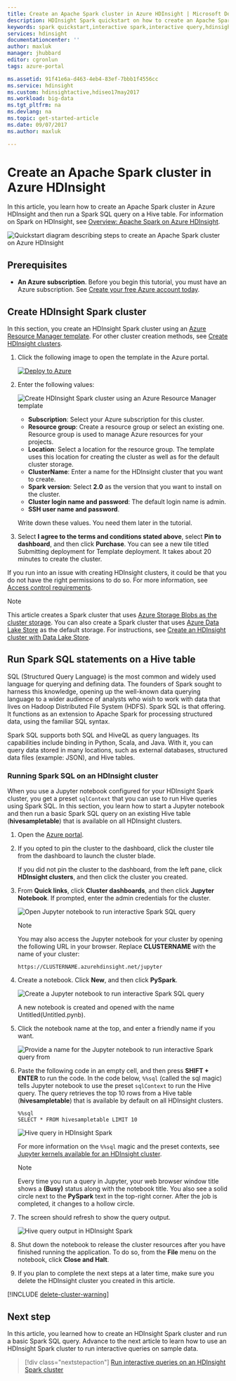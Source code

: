 ```yaml
---
title: Create an Apache Spark cluster in Azure HDInsight | Microsoft Docs
description: HDInsight Spark quickstart on how to create an Apache Spark cluster in HDInsight.
keywords: spark quickstart,interactive spark,interactive query,hdinsight spark,azure spark
services: hdinsight
documentationcenter: ''
author: maxluk
manager: jhubbard
editor: cgronlun
tags: azure-portal

ms.assetid: 91f41e6a-d463-4eb4-83ef-7bbb1f4556cc
ms.service: hdinsight
ms.custom: hdinsightactive,hdiseo17may2017
ms.workload: big-data
ms.tgt_pltfrm: na
ms.devlang: na
ms.topic: get-started-article
ms.date: 09/07/2017
ms.author: maxluk

---
```

# Create an Apache Spark cluster in Azure HDInsight

In this article, you learn how to create an Apache Spark cluster in Azure HDInsight and then run a Spark SQL query on a Hive table. For information on Spark on HDInsight, see [Overview: Apache Spark on Azure HDInsight](hdinsight-apache-spark-overview.md).

   ![Quickstart diagram describing steps to create an Apache Spark cluster on Azure HDInsight](./media/hdinsight-apache-spark-jupyter-spark-sql/hdinsight-spark-quickstart-interactive-spark-query-flow.png "Spark quickstart using Apache Spark in HDInsight. Steps illustrated: create a cluster; run Spark interactive query")

## Prerequisites

* **An Azure subscription**. Before you begin this tutorial, you must have an Azure subscription. See [Create your free Azure account today](https://azure.microsoft.com/free).

## Create HDInsight Spark cluster

In this section, you create an HDInsight Spark cluster using an [Azure Resource Manager template](https://azure.microsoft.com/resources/templates/101-hdinsight-spark-linux/). For other cluster creation methods, see [Create HDInsight clusters](hdinsight-hadoop-provision-linux-clusters.md).

1. Click the following image to open the template in the Azure portal.         

    <a href="https://portal.azure.com/#create/Microsoft.Template/uri/https%3A%2F%2Fraw.githubusercontent.com%2FAzure%2Fazure-quickstart-templates%2Fmaster%2F101-hdinsight-spark-linux%2Fazuredeploy.json" target="_blank"><img src="./media/hdinsight-apache-spark-jupyter-spark-sql/deploy-to-azure.png" alt="Deploy to Azure"></a>

2. Enter the following values:

    ![Create HDInsight Spark cluster using an Azure Resource Manager template](./media/hdinsight-apache-spark-jupyter-spark-sql/create-spark-cluster-in-hdinsight-using-azure-resource-manager-template.png "Create Spark cluster in HDInsight using an Azure Resource Manager template")

	* **Subscription**: Select your Azure subscription for this cluster.
	* **Resource group**: Create a resource group or select an existing one. Resource group is used to manage Azure resources for your projects.
	* **Location**: Select a location for the resource group. The template uses this location for creating the cluster as well as for the default cluster storage.
	* **ClusterName**: Enter a name for the HDInsight cluster that you want to create.
	* **Spark version**: Select **2.0** as the version that you want to install on the cluster.
	* **Cluster login name and password**: The default login name is admin.
	* **SSH user name and password**.

   Write down these values.  You need them later in the tutorial.

3. Select **I agree to the terms and conditions stated above**, select **Pin to dashboard**, and then click **Purchase**. You can see a new tile titled Submitting deployment for Template deployment. It takes about 20 minutes to create the cluster.

If you run into an issue with creating HDInsight clusters, it could be that you do not have the right permissions to do so. For more information, see [Access control requirements](hdinsight-administer-use-portal-linux.md#create-clusters).

> [!NOTE]
> This article creates a Spark cluster that uses [Azure Storage Blobs as the cluster storage](hdinsight-hadoop-use-blob-storage.md). You can also create a Spark cluster that uses [Azure Data Lake Store](hdinsight-hadoop-use-data-lake-store.md) as the default storage. For instructions, see [Create an HDInsight cluster with Data Lake Store](../data-lake-store/data-lake-store-hdinsight-hadoop-use-portal.md).
>
>

## Run Spark SQL statements on a Hive table

SQL (Structured Query Language) is the most common and widely used language for querying and defining data. The founders of Spark sought to harness this knowledge, opening up the well-known data querying language to a wider audience of analysts who wish to work with data that lives on Hadoop Distributed File System (HDFS). Spark SQL is that offering. It functions as an extension to Apache Spark for processing structured data, using the familiar SQL syntax.

Spark SQL supports both SQL and HiveQL as query languages. Its capabilities include binding in Python, Scala, and Java. With it, you can query data stored in many locations, such as external databases, structured data files (example: JSON), and Hive tables.

### Running Spark SQL on an HDInsight cluster

When you use a Jupyter notebook configured for your HDInsight Spark cluster, you get a preset `sqlContext` that you can use to run Hive queries using Spark SQL. In this section, you learn how to start a Jupyter notebook and then run a basic Spark SQL query on an existing Hive table (**hivesampletable**) that is available on all HDInsight clusters.

1. Open the [Azure portal](https://portal.azure.com/).

2. If you opted to pin the cluster to the dashboard, click the cluster tile from the dashboard to launch the cluster blade.

	If you did not pin the cluster to the dashboard, from the left pane, click **HDInsight clusters**, and then click the cluster you created.

3. From **Quick links**, click **Cluster dashboards**, and then click **Jupyter Notebook**. If prompted, enter the admin credentials for the cluster.

   ![Open Jupyter notebook to run interactive Spark SQL query](./media/hdinsight-apache-spark-jupyter-spark-sql/hdinsight-spark-open-jupyter-interactive-spark-sql-query.png "Open Jupyter notebook to run interactive Spark SQL query")

   > [!NOTE]
   > You may also access the Jupyter notebook for your cluster by opening the following URL in your browser. Replace **CLUSTERNAME** with the name of your cluster:
   >
   > `https://CLUSTERNAME.azurehdinsight.net/jupyter`
   >
   >
3. Create a notebook. Click **New**, and then click **PySpark**.

   ![Create a Jupyter notebook to run interactive Spark SQL query](./media/hdinsight-apache-spark-jupyter-spark-sql/hdinsight-spark-create-jupyter-interactive-spark-sql-query.png "Create a Jupyter notebook to run interactive Spark SQL query")

   A new notebook is created and opened with the name Untitled(Untitled.pynb).

4. Click the notebook name at the top, and enter a friendly name if you want.

    ![Provide a name for the Jupyter notebook to run interactive Spark query from](./media/hdinsight-apache-spark-jupyter-spark-sql/hdinsight-spark-jupyter-notebook-name.png "Provide a name for the Jupyter notebook to run interactive Spark query from")

5.  Paste the following code in an empty cell, and then press **SHIFT + ENTER** to run the code. In the code below, `%%sql` (called the sql magic) tells Jupyter notebook to use the preset `sqlContext` to run the Hive query. The query retrieves the top 10 rows from a Hive table (**hivesampletable**) that is available by default on all HDInsight clusters.

		%%sql
        SELECT * FROM hivesampletable LIMIT 10

    ![Hive query in HDInsight Spark](./media/hdinsight-apache-spark-jupyter-spark-sql/hdinsight-spark-get-started-hive-query.png "Hive query in HDInsight Spark")

    For more information on the `%%sql` magic and the preset contexts, see [Jupyter kernels available for an HDInsight cluster](hdinsight-apache-spark-jupyter-notebook-kernels.md).

    > [!NOTE]
    > Every time you run a query in Jupyter, your web browser window title shows a **(Busy)** status along with the notebook title. You also see a solid circle next to the **PySpark** text in the top-right corner. After the job is completed, it changes to a hollow circle.
    >
    >
    
6. The screen should refresh to show the query output.

    ![Hive query output in HDInsight Spark](./media/hdinsight-apache-spark-jupyter-spark-sql/hdinsight-spark-get-started-hive-query-output.png "Hive query output in HDInsight Spark")

7. Shut down the notebook to release the cluster resources after you have finished running the application. To do so, from the **File** menu on the notebook, click **Close and Halt**.

8. If you plan to complete the next steps at a later time, make sure you delete the HDInsight cluster you created in this article. 

[!INCLUDE [delete-cluster-warning](../../includes/hdinsight-delete-cluster-warning.md)]

## Next step 

In this article, you learned how to create an HDInsight Spark cluster and run a basic Spark SQL query. Advance to the next article to learn how to use an HDInsight Spark cluster to run interactive queries on sample data.

> [!div class="nextstepaction"]
>[Run interactive queries on an HDInsight Spark cluster](hdinsight-apache-spark-load-data-run-query.md)



